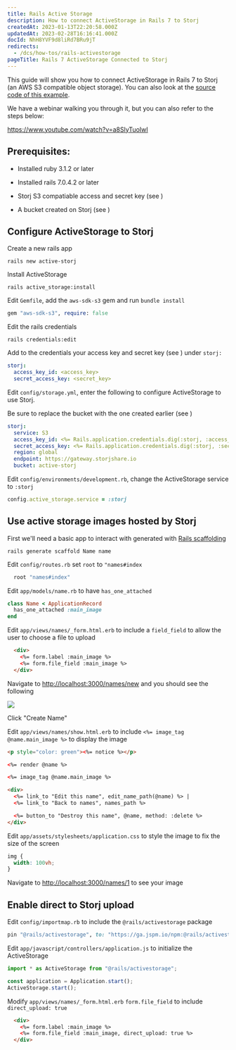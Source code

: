 ```yaml
---
title: Rails Active Storage
description: How to connect ActiveStorage in Rails 7 to Storj
createdAt: 2023-01-13T22:20:58.000Z
updatedAt: 2023-02-28T16:16:41.000Z
docId: NhH8YVF9d8liRd7BRu9jT
redirects:
  - /dcs/how-tos/rails-activestorage
pageTitle: Rails 7 ActiveStorage Connected to Storj
---
```


This guide will show you how to connect ActiveStorage in Rails 7 to Storj (an AWS S3 compatible object storage). You can also look at the [source code of this example](https://github.com/amozoss/active-storj).

We have a webinar walking you through it, but you can also refer to the steps below:

<https://www.youtube.com/watch?v=a8SlyTuoIwI>

## Prerequisites:

*   Installed ruby 3.1.2 or later&#x20;

*   Installed rails 7.0.4.2 or later

*   Storj S3 compatiable access and secret key (see [](docId\:LueFgrbZ9rJbWtDMXhIWZ))&#x20;

*   A bucket created on Storj (see [](docId\:OJPnxiexQIXHmzGBkvzHc))

## Configure ActiveStorage to Storj

Create a new rails app

```shell
rails new active-storj
```

Install ActiveStorage

```shell
rails active_storage:install
```

Edit `Gemfile`, add the `aws-sdk-s3` gem and run `bundle install`&#x20;

```ruby
gem "aws-sdk-s3", require: false
```

Edit the rails credentials

```shell
rails credentials:edit
```

Add to the credentials your access key and secret key (see [](docId\:LueFgrbZ9rJbWtDMXhIWZ)) under `storj:`&#x20;

```yaml
storj:
  access_key_id: <access_key>
  secret_access_key: <secret_key>
```

Edit `config/storage.yml`, enter the following to configure ActiveStorage to use Storj.&#x20;

Be sure to replace the bucket with the one created earlier (see [](docId\:OJPnxiexQIXHmzGBkvzHc))

```yaml
storj:
  service: S3
  access_key_id: <%= Rails.application.credentials.dig(:storj, :access_key_id) %>
  secret_access_key: <%= Rails.application.credentials.dig(:storj, :secret_access_key) %>
  region: global
  endpoint: https://gateway.storjshare.io
  bucket: active-storj

```

Edit `config/environments/development.rb`, change the ActiveStorage service to `:storj` &#x20;

```ruby
config.active_storage.service = :storj
```

## Use active storage images hosted by Storj

First we'll need a basic app to interact with generated with [Rails scaffolding](https://guides.rubyonrails.org/v3.2/getting_started.html#getting-up-and-running-quickly-with-scaffolding)

```shell
rails generate scaffold Name name
```

Edit `config/routes.rb` set `root`  to `"names#index`&#x20;

```ruby
  root "names#index"
```

Edit `app/models/name.rb` to have `has_one_attached`&#x20;

```ruby
class Name < ApplicationRecord
  has_one_attached :main_image
end
```

Edit `app/views/names/_form.html.erb` to include a `field_field` to allow the user to choose a file to upload

```html
  <div>
    <%= form.label :main_image %>
    <%= form.file_field :main_image %>
  </div>


```

Navigate to <http://localhost:3000/names/new> and you should see the following

![](https://archbee-image-uploads.s3.amazonaws.com/kv3plx2xmXcUGcVl4Lttj/exMR-EZ3OKl8eokEZk-Ox_screenshot-2023-02-02-at-41007-pm.png)

Click "Create Name"&#x20;

Edit `app/views/names/show.html.erb` to include `<%= image_tag @name.main_image %>` to display the image

```html
<p style="color: green"><%= notice %></p>

<%= render @name %>

<%= image_tag @name.main_image %>

<div>
  <%= link_to "Edit this name", edit_name_path(@name) %> |
  <%= link_to "Back to names", names_path %>

  <%= button_to "Destroy this name", @name, method: :delete %>
</div>


```

Edit  `app/assets/stylesheets/application.css` to style the image to fix the size of the screen

```css
img {
  width: 100vh;
}
```

Navigate to <http://localhost:3000/names/1> to see your image

## Enable direct to Storj upload

Edit `config/importmap.rb` to include the `@rails/activestorage` package

```ruby
pin "@rails/activestorage", to: "https://ga.jspm.io/npm:@rails/activestorage@7.0.4/app/assets/javascripts/activestorage.esm.js"
```

Edit `app/javascript/controllers/application.js` to initialize the ActiveStorage

```javascript
import * as ActiveStorage from "@rails/activestorage";

const application = Application.start();
ActiveStorage.start();
```

Modify `app/views/names/_form.html.erb` `form.file_field` to include `direct_upload: true`&#x20;

```html
  <div>
    <%= form.label :main_image %>
    <%= form.file_field :main_image, direct_upload: true %>
  </div>


```





